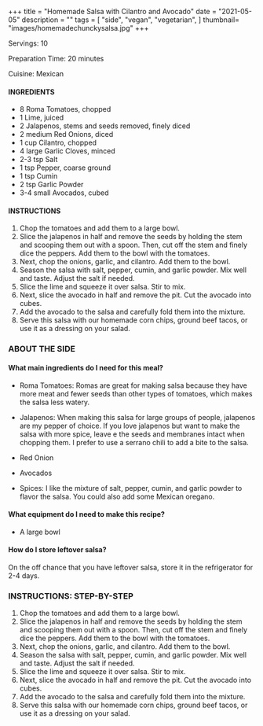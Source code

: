 +++
title = "Homemade Salsa with Cilantro and Avocado"
date = "2021-05-05"
description = ""
tags = [
    "side",
    "vegan",
    "vegetarian",
]
thumbnail= "images/homemadechunckysalsa.jpg"
+++

Servings: 10 <!--more-->

Preparation Time: 20 minutes 

Cuisine: Mexican 

#### INGREDIENTS 

* 8 Roma Tomatoes, chopped 
* 1 Lime, juiced
* 2 Jalapenos, stems and seeds removed, finely diced
* 2 medium Red Onions, diced 
* 1 cup Cilantro, chopped 
* 4 large Garlic Cloves, minced 
* 2-3 tsp Salt 
* 1 tsp Pepper, coarse ground 
* 1 tsp Cumin 
* 2 tsp Garlic Powder 
* 3-4 small Avocados, cubed 

#### INSTRUCTIONS

1. Chop the tomatoes and add them to a large bowl. 
2. Slice the jalapenos in half and remove the seeds by holding the stem and scooping them out with a spoon. Then, cut off the stem and finely dice the peppers. Add them to the bowl with the tomatoes. 
3. Next, chop the onions, garlic, and cilantro. Add them to the bowl. 
4. Season the salsa with salt, pepper, cumin, and garlic powder. Mix well and taste. Adjust the salt if needed. 
5. Slice the lime and squeeze it over salsa. Stir to mix. 
6. Next, slice the avocado in half and remove the pit. Cut the avocado into cubes. 
7. Add the avocado to the salsa and carefully fold them into the mixture. 
8. Serve this salsa with our homemade corn chips, ground beef tacos, or use it as a dressing on your salad. 

### ABOUT THE SIDE

#### What main ingredients do I need for this meal?

* Roma Tomatoes: Romas are great for making salsa because they have more meat and fewer seeds than other types of tomatoes, which makes the salsa less watery. 

* Jalapenos: When making this salsa for large groups of people, jalapenos are my pepper of choice. If you love jalapenos but want to make the salsa with more spice, leave e the seeds and membranes intact when chopping them.  I prefer to use a serrano chili to add a bite to the salsa. 

* Red Onion 

* Avocados 

* Spices: I like the mixture of salt, pepper, cumin, and garlic powder to flavor the salsa. You could also add some Mexican oregano. 

#### What equipment do I need to make this recipe?

* A large bowl 

#### How do I store leftover salsa? 

On the off chance that you have leftover salsa, store it in the refrigerator for 2-4 days. 

### INSTRUCTIONS: STEP-BY-STEP 

1. Chop the tomatoes and add them to a large bowl. 
2. Slice the jalapenos in half and remove the seeds by holding the stem and scooping them out with a spoon. Then, cut off the stem and finely dice the peppers. Add them to the bowl with the tomatoes. 
3. Next, chop the onions, garlic, and cilantro. Add them to the bowl. 
4. Season the salsa with salt, pepper, cumin, and garlic powder. Mix well and taste. Adjust the salt if needed. 
5. Slice the lime and squeeze it over salsa. Stir to mix. 
6. Next, slice the avocado in half and remove the pit. Cut the avocado into cubes. 
7. Add the avocado to the salsa and carefully fold them into the mixture. 
8. Serve this salsa with our homemade corn chips, ground beef tacos, or use it as a dressing on your salad. 
